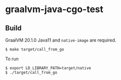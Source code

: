 # graalvm-java-cgo-test

Build
---

GraalVM 20.1.0 Java11 and `native-image` are required.

    $ make target/call_from_go

To run

    $ export LD_LIBRARY_PATH=target/native
    $ ./target/call_from_go

